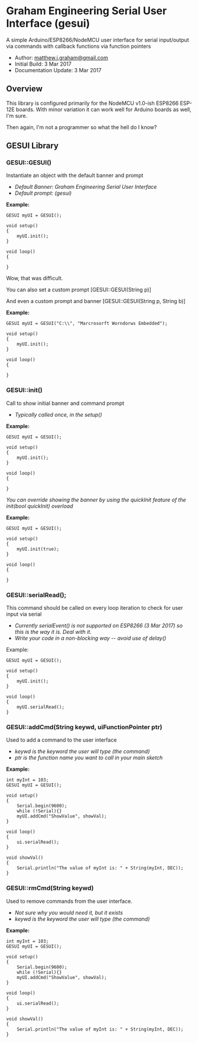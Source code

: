 # Graham Engineering Serial User Interface (gesui)

A simple Arduino/ESP8266/NodeMCU user interface for serial input/output via commands with callback functions via function pointers
* Author: matthew.j.graham@gmail.com
* Initial Build: 3 Mar 2017
* Documentation Update: 3 Mar 2017

## Overview

This library is configured primarily for the NodeMCU v1.0-ish ESP8266 ESP-12E boards.  With minor variation it can work well for Arduino boards as well, I'm sure.

Then again, I'm not a programmer so what the hell do I know?

## GESUI Library

### GESUI::GESUI()
Instantiate an object with the default banner and prompt
* _Default Banner: Graham Engineering Serial User Interface_
* _Default prompt: (gesui)_

__Example:__
```
GESUI myUI = GESUI();

void setup()
{
	myUI.init();
}

void loop()
{

}
```

Wow, that was difficult.

You can also set a custom prompt [GESUI::GESUI(String p)]

And even a custom prompt and banner [GESUI::GESUI(String p, String b)]

__Example:__
```
GESUI myUI = GESUI("C:\\", "Marcrosorft Worndorws Embedded");

void setup()
{
	myUI.init();
}

void loop()
{

}
```

### GESUI::init()
Call to show initial banner and command prompt
* _Typically called once, in the setup()_

__Example:__
```
GESUI myUI = GESUI();

void setup()
{
	myUI.init();
}

void loop()
{

}
```

_You can override showing the banner by using the quickInit feature of the init(bool quickInit) overload_

__Example:__
```
GESUI myUI = GESUI();

void setup()
{
	myUI.init(true);
}

void loop()
{

}
```


### GESUI::serialRead();
This command should be called on every loop iteration to check for user input via serial

* _Currently serialEvent() is not supported on ESP8266 (3 Mar 2017) so this is the way it is.  Deal with it._
* _Write your code in a non-blocking way -- avoid use of delay()_

Example:
```
GESUI myUI = GESUI();

void setup()
{
	myUI.init();
}

void loop()
{
	myUI.serialRead();
}
```

### GESUI::addCmd(String keywd, uiFunctionPointer ptr)
Used to add a command to the user interface

* _keywd is the keyword the user will type (the command)_
* _ptr is the function name you want to call in your main sketch_

__Example:__
```
int myInt = 103;
GESUI myUI = GESUI();

void setup()
{
	Serial.begin(9600);
	while (!Serial){}
	myUI.addCmd("ShowValue", showVal);
}

void loop()
{
	ui.serialRead();
}

void showVal()
{
	Serial.println("The value of myInt is: " + String(myInt, DEC));
}
```

### GESUI::rmCmd(String keywd)
Used to remove commands from the user interface.

* _Not sure why you would need it, but it exists_
* _keywd is the keyword the user will type (the command)_


__Example:__
```
int myInt = 103;
GESUI myUI = GESUI();

void setup()
{
	Serial.begin(9600);
	while (!Serial){}
	myUI.addCmd("ShowValue", showVal);
}

void loop()
{
	ui.serialRead();
}

void showVal()
{
	Serial.println("The value of myInt is: " + String(myInt, DEC));
}
```
